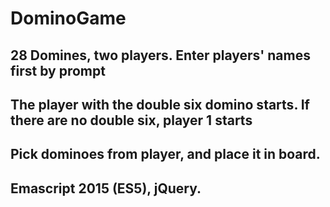 # DominoGame

## 28 Domines, two players. Enter players' names first by prompt

## The player with the double six domino starts. If there are no double six, player 1 starts

## Pick dominoes from player, and place it in board.

## Emascript 2015 (ES5), jQuery.
